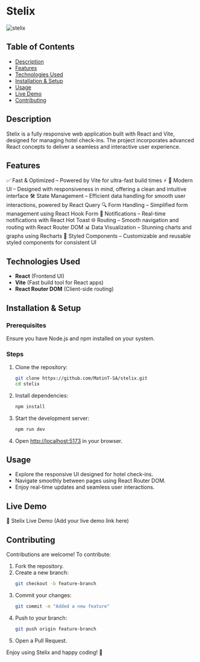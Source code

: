 # Stelix

![stelix](https://github.com/user-attachments/assets/57ae6d20-9fc4-4dd5-8edd-bb31b19c5efa)

## Table of Contents
- [Description](#description)
- [Features](#features)
- [Technologies Used](#technologies-used)
- [Installation & Setup](#installation--setup)
- [Usage](#usage)
- [Live Demo](#live-demo)
- [Contributing](#contributing)

## Description
Stelix is a fully responsive web application built with React and Vite, designed for managing hotel check-ins. The project incorporates advanced React concepts to deliver a seamless and interactive user experience.

## Features
✅ Fast & Optimized – Powered by Vite for ultra-fast build times ⚡
🎨 Modern UI – Designed with responsiveness in mind, offering a clean and intuitive interface
🛠 State Management – Efficient data handling for smooth user interactions, powered by React Query
🔍 Form Handling – Simplified form management using React Hook Form
🔔 Notifications – Real-time notifications with React Hot Toast
🌐 Routing – Smooth navigation and routing with React Router DOM
📊 Data Visualization – Stunning charts and graphs using Recharts
🎨 Styled Components – Customizable and reusable styled components for consistent UI

## Technologies Used
- **React** (Frontend UI)
- **Vite** (Fast build tool for React apps)
- **React Router DOM** (Client-side routing)

## Installation & Setup

### Prerequisites
Ensure you have Node.js and npm installed on your system.

### Steps
1. Clone the repository:
   ```bash
   git clone https://github.com/MatinT-SA/stelix.git
   cd stelix
   ```
2. Install dependencies:
   ```bash
   npm install
   ```
3. Start the development server:
   ```bash
   npm run dev
   ```
4. Open [http://localhost:5173](http://localhost:5173) in your browser.

## Usage
- Explore the responsive UI designed for hotel check-ins.
- Navigate smoothly between pages using React Router DOM.
- Enjoy real-time updates and seamless user interactions.

## Live Demo
🔗 Stelix Live Demo (Add your live demo link here)

## Contributing
Contributions are welcome! To contribute:

1. Fork the repository.
2. Create a new branch:
   ```bash
   git checkout -b feature-branch
   ```
3. Commit your changes:
   ```bash
   git commit -m "Added a new feature"
   ```
4. Push to your branch:
   ```bash
   git push origin feature-branch
   ```
5. Open a Pull Request.

Enjoy using Stelix and happy coding! 🚀
